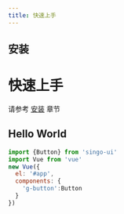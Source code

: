 ```yaml
---
title: 快速上手
---
```

## 安装

# 快速上手
请参考 [安装](../install/) 章节

## Hello World

```javascript
import {Button} from 'singo-ui'
import Vue from 'vue'
new Vue({
  el: '#app',
  components: {
    'g-button':Button
  }
})
```